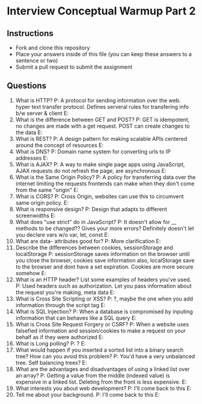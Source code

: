 # Interview Conceptual Warmup Part 2

## Instructions

* Fork and clone this repository
* Place your answers inside of this file (you can keep these answers to a sentence or two)
* Submit a pull request to submit the assignment

## Questions

1.  What is HTTP?
    P: A protocol for sending information over the web. hyper text transfer protocol. Defines serveral rules for transfering info b/w server & client
    E:
2.  What is the difference between GET and POST?
    P: GET is idempotent, no changes are made with a get request. POST can create changes to the data
    E:
3.  What is REST?
    P: A design pattern for making scalable APIs centered around the concept of resources
    E:
4.  What is DNS?
    P: Domain name system for converting urls to IP addresses
    E:
5.  What is AJAX?
    P: A way to make single page apps using JavaScript, AJAX requests do not refresh the page, are asynchronous
    E:
6.  What is the Same Origin Policy?
    P: A policy for transferring data over the internet limiting the requests frontends can make when they don't come from the same "origin"
    E:
7.  What is CORS?
    P: Cross Origin, websites can use this to circumvent same origin policy.
    E:
8.  What is responsive design?
    P: Design that adapts to different screenwidths
    E:
9.  What does "use strict" do in JavaScript?
    P: It doesn't allow for \_\_ methods to be changed?? Gives your more errors? Definitely doesn't let you declare vars w/o var, let, const
    E:
10. What are data- attributes good for?
    P: More clarification
    E:
11. Describe the differences between cookies, sessionStorage and localStorage
    P: sessionStorage saves information on the browser until you close the browser, cookies save information also, localStorage save to the browser and dont have a set expiration. Cookies are more secure somehow
    E:
12. What is an HTTP header? List some examples of headers you've used.
    P: Used headers such as authorization. Let you pass information about the request you're making, meta data
    E:
13. What is Cross Site Scripting or XSS?
    P: ?, maybe the one when you add information through the script tag
    E:
14. What is SQL Injection?
    P: When a database is compromised by inputing information that can behaves like a SQL query
    E:
15. What is Cross Site Request Forgery or CSRF?
    P: When a website uses falsefied information and session/cookies to make a request on your behalf as if they were authorized
    E:
16. What is Long polling?
    P: ?
    E:
17. What would happen if you inserted a sorted list into a binary search tree? How can you avoid this problem?
    P: You'd have a very unbalanced tree. Self balancing trees?
    E:
18. What are the advantages and disadvantages of using a linked list over an array?
    P: Getting a value from the middle (indexed value) is expensive in a linked list. Deleting from the front is less expensive.
    E:
19. What interests you about web development?
    P: I'll come back to this
    E:
20. Tell me about your background.
    P: I'll come back to this
    E:
